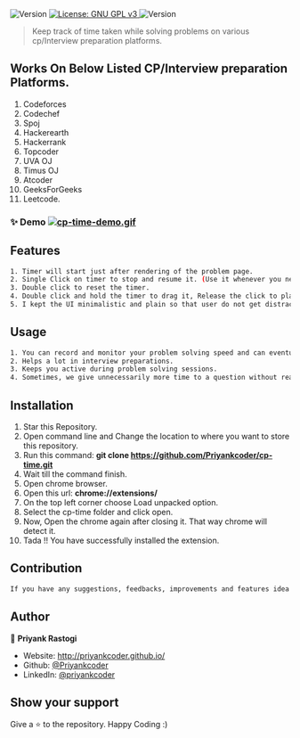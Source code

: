  <img alt="Version" src="https://img.shields.io/badge/version-1.0.0-blue.svg?cacheSeconds=2592000" />
  <a href="#" target="/LICENSE">
    <img alt="License: GNU GPL v3" src="https://img.shields.io/badge/License-GNU GPL v3-yellow.svg" />
  </a>
    <img alt="Version" src="https://img.shields.io/badge/PRs-welcome-brightgreen.svg?style=flat-square" />
</p>

> Keep track of time taken while solving problems on various cp/Interview preparation platforms.<br>


## Works On Below Listed CP/Interview preparation Platforms.
1. Codeforces
2. Codechef
3. Spoj
4. Hackerearth
5. Hackerrank
6. Topcoder
7. UVA OJ
8. Timus OJ
9. Atcoder
10. GeeksForGeeks
11. Leetcode.



### ✨ Demo [![cp-time-demo.gif](https://s2.gifyu.com/images/cp-time-demo.gif)](https://gifyu.com/image/Ud76)

## Features

```sh
1. Timer will start just after rendering of the problem page.
2. Single Click on timer to stop and resume it. (Use it whenever you need a break while solving a problem)
3. Double click to reset the timer.
4. Double click and hold the timer to drag it, Release the click to place it. (You can put the timer wherever you feel comfortable with it. By default, its position is at bottom left.
5. I kept the UI minimalistic and plain so that user do not get distracted by it.
```

## Usage

```sh
1. You can record and monitor your problem solving speed and can eventually improve it by taking necessary actions. Practicising this approach can shoot up your rankings on cp platforms. 
2. Helps a lot in interview preparations.
3. Keeps you active during problem solving sessions. 
4. Sometimes, we give unnecessarily more time to a question without realising. You can choose your time limit (mine is 20 - 40 mins depend on the toughness of question). Simply see the editorial/approach after that time limit.
```

## Installation
1. Star this Repository.
2. Open command line and Change the location  to where you want to store this repository.
3. Run this command: **git clone https://github.com/Priyankcoder/cp-time.git**
4. Wait till the command finish.
5. Open chrome browser.
6. Open this url: **chrome://extensions/**
7. On the top left corner choose Load unpacked option.
8. Select the cp-time folder and click open.
9. Now, Open the chrome again after closing it. That way chrome will detect it.
10. Tada !! You have successfully installed the extension. 
## Contribution

```sh
If you have any suggestions, feedbacks, improvements and features idea then feel free to make a PR :)

```

## Author

👤 **Priyank Rastogi**

* Website: http://priyankcoder.github.io/
* Github: [@Priyankcoder](https://github.com/Priyankcoder)
* LinkedIn: [@priyankcoder](https://linkedin.com/in/priyankcoder)

## Show your support

Give a ⭐️ to the repository. Happy Coding :)

